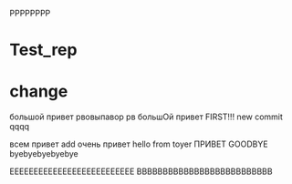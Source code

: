 РРРРРРРР
# Test_rep
# change
большой привет
рвовыпавор
рв
большOй привет
FIRST!!!
new commit
qqqq

всем привет
add
очень привет
hello from toyer
ПРИВЕТ
GOODBYE
byebyebyebyebye

EEEEEEEEEEEEEEEEEEEEEEEEEE
BBBBBBBBBBBBBBBBBBBBBBBBBB

